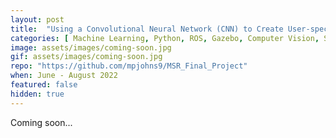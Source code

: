 ```yaml
---
layout: post
title:  "Using a Convolutional Neural Network (CNN) to Create User-specific Symbols for Navigation"
categories: [ Machine Learning, Python, ROS, Gazebo, Computer Vision, Simulation]
image: assets/images/coming-soon.jpg
gif: assets/images/coming-soon.jpg
repo: "https://github.com/mpjohns9/MSR_Final_Project"
when: June - August 2022
featured: false
hidden: true
---
```


Coming soon...
